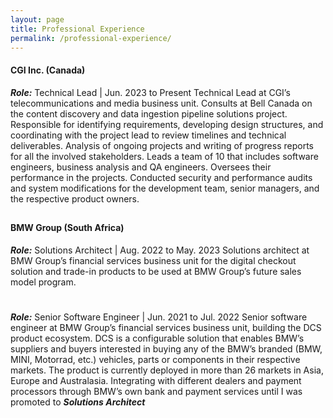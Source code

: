 ```yaml
---
layout: page
title: Professional Experience
permalink: /professional-experience/
---
```


#### CGI Inc. (Canada)
**_Role:_** Technical Lead | Jun. 2023 to Present
Technical Lead at CGI’s telecommunications and media business unit. Consults at Bell Canada on the content discovery and data ingestion pipeline solutions project. Responsible for identifying requirements, developing design structures, and coordinating with the project lead to review timelines and technical deliverables. Analysis of ongoing projects and writing of progress reports for all the involved stakeholders. Leads a team of 10 that includes software engineers, business analysis and QA engineers. Oversees their performance in the projects. Conducted security and performance audits and system modifications for the development team, senior managers, and the respective product owners.

##

#### BMW Group (South Africa)

**_Role:_** Solutions Architect | Aug. 2022 to May. 2023
Solutions architect at BMW Group’s financial services business unit for the digital checkout solution and trade-in products to be used at BMW Group’s future sales model program.
#
**_Role:_** Senior Software Engineer | Jun. 2021 to Jul. 2022
Senior software engineer at BMW Group’s financial services business unit, building the DCS product ecosystem. DCS is a configurable solution that enables BMW’s suppliers and buyers interested in buying any of the BMW’s branded (BMW, MINI, Motorrad, etc.) vehicles, parts or components in their respective markets. The product is currently deployed in more than 26 markets in Asia, Europe and Australasia. Integrating with different dealers and payment processors through BMW’s own bank and payment services until I was promoted to **_Solutions Architect_**